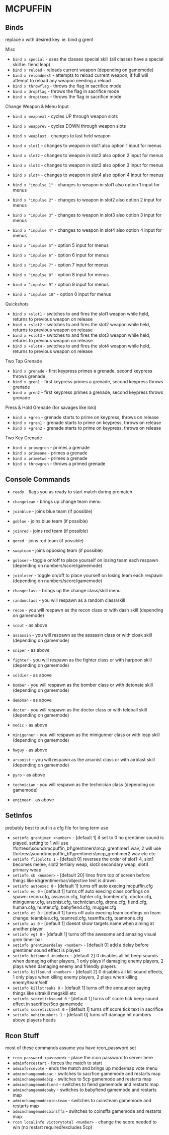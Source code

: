 MCPUFFIN 
========

Binds
-----
replace x with desired key. ie. bind g gren1

Misc
* `bind x special`      	- uses the classes special skill (all classes have a special skill ie. fiend leap)
* `bind x reload`       	- reloads current weapon (depending on gamemode)
* `bind x reloadnext`    	- attempts to reload current weapon, if full will attempt to reload any weapon needing a reload
* `bind x throwflag`		- throws the flag in sacrifice mode
* `bind x dropflag`			- throws the flag in sacrifice mode
* `bind x dropitems`		- throws the flag in sacrifice mode

Change Weapon & Menu Input
* `bind x weapnext`    		- cycles UP through weapon slots
* `bind x weapprev`    		- cycles DOWN through weapon slots
* `bind x weaplast`    		- changes to last held weapon

* `bind x slot1`			- changes to weapon in slot1 also option 1 input for menus
* `bind x slot2`			- changes to weapon in slot2 also option 2 input for menus
* `bind x slot3`			- changes to weapon in slot3 also option 3 input for menus
* `bind x slot4`			- changes to weapon in slot4 also option 4 input for menus

* `bind x "impulse 1"`		- changes to weapon in slot1 also option 1 input for menus
* `bind x "impulse 2"`		- changes to weapon in slot2 also option 2 input for menus
* `bind x "impulse 3"`		- changes to weapon in slot3 also option 3 input for menus
* `bind x "impulse 4"`		- changes to weapon in slot4 also option 4 input for menus
* `bind x "impulse 5"`		- option 5 input for menus
* `bind x "impulse 6"`		- option 6 input for menus
* `bind x "impulse 7"`		- option 7 input for menus
* `bind x "impulse 8"`		- option 8 input for menus
* `bind x "impulse 9"`		- option 9 input for menus
* `bind x "impulse 10"`		- option 0 input for menus

Quickshots
* `bind x +slot1`			- switches to and fires the slot1 weapon while held, returns to previous weapon on release
* `bind x +slot2`			- switches to and fires the slot2 weapon while held, returns to previous weapon on release
* `bind x +slot3`			- switches to and fires the slot3 weapon while held, returns to previous weapon on release
* `bind x +slot4`			- switches to and fires the slot4 weapon while held, returns to previous weapon on release

Two Tap Grenade
* `bind x grenade`        	- first keypress primes a grenade, second keypress throws grenade
* `bind x gren1`        	- first keypress primes a grenade, second keypress throws grenade
* `bind x gren2`        	- first keypress primes a grenade, second keypress throws grenade

Press & Hold Grenade (for savages like loki)
* `bind x +gren`       		- grenade starts to prime on keypress, throws on release
* `bind x +gren1`       	- grenade starts to prime on keypress, throws on release
* `bind x +gren2`       	- grenade starts to prime on keypress, throws on release

Two Key Grenade
* `bind x primegren`    	- primes a grenade
* `bind x primeone`			- primes a grenade
* `bind x primetwo`    		- primes a grenade
* `bind x throwgren`    	- throws a primed grenade


Console Commands
----------------
* `ready`			- flags you as ready to start match during prematch

* `changeteam`		- brings up change team menu
* `joinblue`		- joins blue team (if possible)
* `goblue`			- joins blue team (if possible)
* `joinred`			- joins red team (if possible)
* `gored`			- joins red team (if possible)
* `swapteam`		- joins opposing team (if possible)
* `goloser`			- toggle on/off to place yourself on losing team each respawn (depending on numbers/score/gamemode)
* `joinloser`		- toggle on/off to place yourself on losing team each respawn (depending on numbers/score/gamemode)

* `changeclass`		- brings up the change class/skill menu
* `randomclass`		- you will respawn as a random class/skill
* `recon`			- you will respawn as the recon class or with dash skill (depending on gamemode)
* `scout`			- as above
* `assassin`		- you will respawn as the assassin class or with cloak skill (depending on gamemode)
* `sniper`			- as above
* `fighter`			- you will respawn as the fighter class or with harpoon skill (depending on gamemode)
* `soldier`			- as above
* `bomber`			- you will respawn as the bomber class or with detonate skill (depending on gamemode)
* `demoman`			- as above
* `doctor`			- you will respawn as the doctor class or with teleball skill (depending on gamemode)
* `medic`			- as above
* `minigunner`		- you will respawn as the minigunner class or with leap skill (depending on gamemode)
* `hwguy`			- as above
* `arsonist`		- you will respawn as the arsonist class or with airblast skill (depending on gamemode)
* `pyro`			- as above
* `technician`		- you will respawn as the technician class (depending on gamemode)
* `engineer`		- as above

SetInfos
--------
probably best to put in a cfg file for long term use

* `setinfo grentimer <number>`		- [default 1] if set to 0 no grentimer sound is played. setting to 1 will use \fortress\sound\mcpuffin_b1\grentimers\mcp_grentimer1.wav, 2 will use \fortress\sound\mcpuffin_b1\grentimers\mcp_grentimer2.wav etc etc
* `setinfo flipslots 1`				- [default 0] reverses the order of slot1-4, slot1 becomes melee, slot2 tertiary weap, slot3 secondary weap, slot4 primary weap
* `setinfo sb <number>`				- [default 20] lines from top of screen before things like id/grentimerbar/objective text is drawn
* `setinfo autoexec 0`				- [default 1] turns off auto execing mcpuffin.cfg
* `setinfo ec 0`					- [default 1] turns off auto execing class confings on spawn: recon.cfg, assassin.cfg, fighter.cfg, bomber.cfg, doctor.cfg, minigunner.cfg, arsonist.cfg, technician.cfg, drone.cfg, fiend.cfg, human.cfg, hunter.cfg, babyfiend.cfg, mugger.cfg
* `setinfo et 0`					- [default 1] turns off auto execing team confings on team change: teamblue.cfg, teamred.cfg, teamffa.cfg, teamnone.cfg
* `setinfo ai 0`					- [default 1] doesnt show targets name when aiming at another player
* `setinfo vgt 0`					- [default 1] turns off the awesome and amazing visual gren timer bar
* `setinfo grentimerdelay <number>`	- [default 0] add a delay before grentimer sound effect is played
* `setinfo hitsound <number>`		- [default 2] 0 disables all hit beep sounds when damaging other players, 1 only plays if damaging enemy players, 2 plays when damaging enemy and friendly players
* `setinfo killsound <number>`		- [default 2] 0 disables all kill sound effects, 1 only plays when killing enemy players, 2 plays when killing enemy/team/self
* `setinfo killstreaks 0`			- [default 1] turns off the announcer saying things like ultrakill megakill etc
* `setinfo scoreticksound 0`		- [default 1] turns off score tick beep sound effect in sacrifice/5cp gamemode
* `setinfo scoreticktext 0`			- [default 1] turns off score tick text in sacrifice
* `setinfo nohitnumbers 1`			- [default 0] turns off damage hit numbers above players heads

Rcon Stuff
-----------
most of these commands assume you have rcon_password set

* `rcon_password <password>`				- place the rcon password to server here
* `adminforcestart`							- forces the match to start
* `adminforcevote`							- ends the match and brings up mode/map vote menu
* `adminchangemodesac`						- switches to sacrfice gamemode and restarts map
* `adminchangemode5cp`						- switches to 5cp gamemode and restarts map
* `adminchangemodefiend`					- switches to fiend gamemode and restarts map
* `adminchangemodebaby`						- switches to babyfiend gamemode and restarts map
* `adminchangemodecoinsteam`				- switches to coinsteam gamemode and restarts map
* `adminchangemodecoinsffa`					- switches to coinsffa gamemode and restarts map
* `rcon localinfo victorytotal <number>`	- change the score needed to win (no restart required/excludes 5cp)
